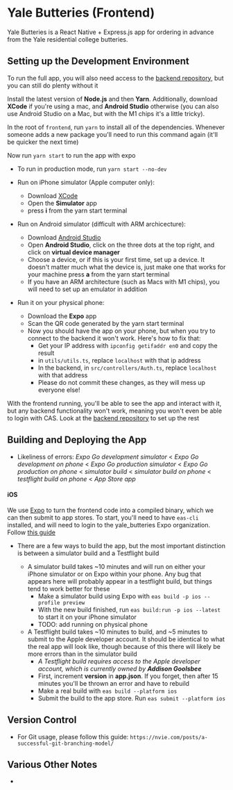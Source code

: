 # Yale Butteries (Frontend)

Yale Butteries is a React Native + Express.js app for ordering in advance from the Yale residential college butteries.

## Setting up the Development Environment

To run the full app, you will also need access to the [backend repository](https://github.com/Yale-Butteries/backend), but you can still do plenty without it

Install the latest version of **Node.js** and then **Yarn**. Additionally, download **XCode** if you're using a mac, and **Android Studio** otherwise (you can also use Android Studio on a Mac, but with the M1 chips it's a little tricky).

In the root of `frontend`, run `yarn` to install all of the dependencies. Whenever someone adds a new package you'll need to run this command again (it'll be quicker the next time)

Now run `yarn start` to run the app with expo
- To run in production mode, run `yarn start --no-dev`

- Run on iPhone simulator (Apple computer only):
    - Download [XCode](https://apps.apple.com/us/app/xcode/id497799835?mt=12)
    - Open the **Simulator** app
    - press **i** from the yarn start terminal
- Run on Android simulator (difficult with ARM archicecture):
    - Download [Android Studio](https://developer.android.com/studio)
    - Open **Android Studio**, click on the three dots at the top right, and click on **virtual device manager**
    - Choose a device, or if this is your first time, set up a device. It doesn't matter much what the device is, just make one that works for your machine
    press **a** from the yarn start terminal
    - If you have an ARM architecture (such as Macs with M1 chips), you will need to set up an emulator in addition
- Run it on your physical phone:
    - Download the **Expo** app
    - Scan the QR code generated by the yarn start terminal
    - Now you should have the app on your phone, but when you try to connect to the backend it won't work. Here's how to fix that:
        - Get your IP address with `ipconfig getifaddr en0` and copy the result
        - in `utils/utils.ts`, replace `localhost` with that ip address
        - In the backend, in `src/controllers/Auth.ts`, replace `localhost` with that address
        - Please do not commit these changes, as they will mess up everyone else!


With the frontend running, you'll be able to see the app and interact with it, but any backend functionality won't work, meaning you won't even be able to login with CAS. Look at the [backend repository](https://github.com/Yale-Butteries/backend) to set up the rest

## Building and Deploying the App

- Likeliness of errors: *Expo Go development simulator* < *Expo Go development on phone* < *Expo Go production simulator* < *Expo Go production on phone* < *simulator build* < *simulator build on phone* < *testflight build on phone* < *App Store app*

#### iOS
We use [Expo](https://expo.dev/accounts/yale_butteries) to turn the frontend code into a compiled binary, which we can then submit to app stores. To start, you'll need to have `eas-cli` installed, and will need to login to the yale_butteries Expo organization. Follow [this guide](https://docs.expo.dev/build/setup/)

- There are a few ways to build the app, but the most important distinction is between a simulator build and a Testflight build

    - A simulator build takes ~10 minutes and will run on either your iPhone simulator or on Expo within your phone. Any bug that appears here will probably appear in a testflight build, but things tend to work better for these
        - Make a simulator build using Expo with `eas build -p ios --profile preview`
        - With the new build finished, run `eas build:run -p ios --latest` to start it on your iPhone simulator
        - TODO: add running on physical phone
    - A Testflight build takes ~10 minutes to build, and ~5 minutes to submit to the Apple developer account. It should be identical to what the real app will look like, though because of this there will likely be more errors than in the simulator build
        - *A Testflight build requires access to the Apple developer account, which is currently owned by* ***Addison Goolsbee***
        - First, increment **version** in **app.json**. If you forget, then after 15 minutes you'll be thrown an error and have to rebuild
        - Make a real build with `eas build --platform ios`
        - Submit the build to the app store. Run `eas submit --platform ios`

## Version Control

- For Git usage, please follow this guide: `https://nvie.com/posts/a-successful-git-branching-model/`

## Various Other Notes
- 